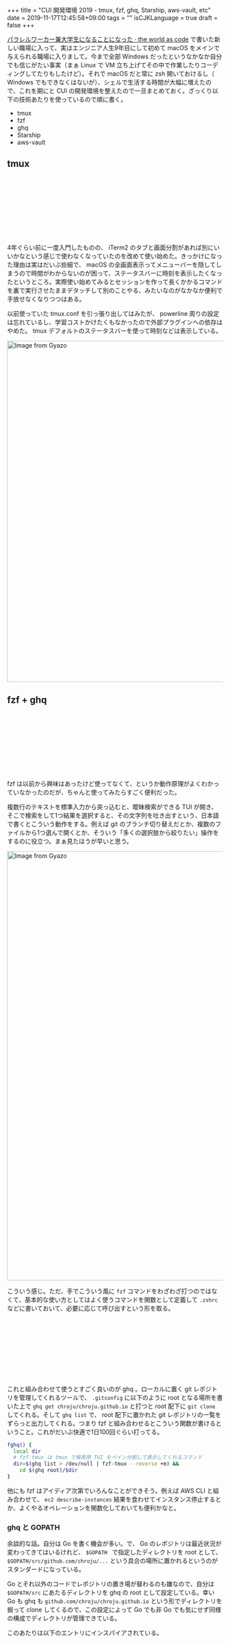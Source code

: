 +++
title = "CUI 開発環境 2019 - tmux, fzf, ghq, Starship, aws-vault, etc"
date = 2019-11-17T12:45:58+09:00
tags = ""
isCJKLanguage = true
draft = false
+++

[パラレルワーカー兼大学生になることになった · the world as code](https://chroju.github.io/blog/2019/06/14/become_parallel_worker_and_university_student/) で書いた新しい職場に入って、実はエンジニア人生9年目にして初めて macOS をメインで与えられる職場に入りまして。今まで全部 Windows だったというなかなか自分でも信じがたい事実（まぁ Linux で VM 立ち上げてその中で作業したりコーディングしてたりもしたけど）。それで macOS だと常に zsh 開いておけるし（ Windows でもできなくはないが）、シェルで生活する時間が大幅に増えたので、これを期にと CUI の開発環境を整えたので一旦まとめておく。ざっくり以下の技術あたりを使っているので順に書く。

* tmux
* fzf
* ghq
* Starship
* aws-vault

tmux
----

<div class="iframely-embed"><div class="iframely-responsive" style="height: 140px; padding-bottom: 0;"><a href="https://github.com/tmux/tmux" data-iframely-url="//cdn.iframe.ly/grp31K2"></a></div></div><script async src="//cdn.iframe.ly/embed.js" charset="utf-8"></script>

4年ぐらい前に一度入門したものの、 iTerm2 のタブと画面分割があれば別にいいかなという感じで使わなくなっていたのを改めて使い始めた。きっかけになった理由は実はだいぶ些細で、 macOS の全画面表示ってメニューバーを隠してしまうので時間がわからないのが困って、ステータスバーに時刻を表示したくなったというところ。実際使い始めてみるとセッションを作って長くかかるコマンドを裏で実行させたままデタッチして別のことやる、みたいなのがなかなか便利で手放せなくなりつつはある。

以前使っていた tmux.conf を引っ張り出してはみたが、 powerline 周りの設定は忘れているし、学習コストかけたくもなかったので外部プラグインへの依存はやめた。 tmux デフォルトのステータスバーを使って時刻などは表示している。

<a href="https://gyazo.com/094ef9703c2af0f99d811193548d57b8"><img src="https://i.gyazo.com/094ef9703c2af0f99d811193548d57b8.png" alt="Image from Gyazo" width="795"/></a>

fzf + ghq
---------

<div class="iframely-embed"><div class="iframely-responsive" style="height: 140px; padding-bottom: 0;"><a href="https://github.com/junegunn/fzf" data-iframely-url="//cdn.iframe.ly/6Emgp7l"></a></div></div><script async src="//cdn.iframe.ly/embed.js" charset="utf-8"></script>

fzf は以前から興味はあったけど使ってなくて、というか動作原理がよくわかっていなかったのだが、ちゃんと使ってみたらすごく便利だった。

複数行のテキストを標準入力から突っ込むと、曖昧検索ができる TUI が開き、そこで検索をして1つ結果を選択すると、その文字列を吐き出すという、日本語で書くとこういう動作をする。例えば git のブランチ切り替えだとか、複数のファイルから1つ選んで開くとか、そういう「多くの選択肢から絞りたい」操作をするのに役立つ。まぁ見たほうが早いと思う。

<a href="https://gyazo.com/69ddc6d8e70ddc5ae4ea83c26bd9cd4c"><img src="https://i.gyazo.com/69ddc6d8e70ddc5ae4ea83c26bd9cd4c.gif" alt="Image from Gyazo" width="1000"/></a>

こういう感じ。ただ、手でこういう風に `fzf` コマンドをわざわざ打つのではなくて、基本的な使い方としてはよく使うコマンドを関数として定義して `.zshrc` などに書いておいて、必要に応じて呼び出すという形を取る。

<div class="iframely-embed"><div class="iframely-responsive" style="height: 140px; padding-bottom: 0;"><a href="https://github.com/motemen/ghq" data-iframely-url="//cdn.iframe.ly/kzGagrT"></a></div></div><script async src="//cdn.iframe.ly/embed.js" charset="utf-8"></script>

これと組み合わせて使うとすごく良いのが ghq 。ローカルに置く git レポジトリを管理してくれるツールで、 `.gitconfig` に以下のように root となる場所を書いた上で `ghq get chroju/chroju.github.io`  と打つと root 配下に `git clone` してくれる。そして `ghq list` で、 root 配下に置かれた git レポジトリの一覧をずらっと出力してくれる。つまり fzf と組み合わせるとこういう関数が書けるということ。これがだいぶ快適で1日100回ぐらい打ってる。

```bash
fghq() {
  local dir
  # fzf-tmux は tmux で検索用 TUI をペイン分割して表示してくれるコマンド
  dir=$(ghq list > /dev/null | fzf-tmux --reverse +m) &&
    cd $(ghq root)/$dir
}
```

他にも fzf はアイディア次第でいろんなことができそう。例えば AWS CLI と組み合わせて、 `ec2 describe-instances`  結果を食わせてインスタンス停止するとか、よくやるオペレーションを関数化しておいても便利かなと。

### ghq と GOPATH

余談的な話。自分は Go を書く機会が多い。で、 Go のレポジトリは最近状況が変わってきてはいるけれど、 `$GOPATH ` で指定したディレクトリを root として、 `$GOPATH/src/github.com/chroju/...` という具合の場所に置かれるというのがスタンダードになっている。

Go とそれ以外のコードでレポジトリの置き場が替わるのも嫌なので、自分は `$GOPATH/src` にあたるディレクトリを ghq の root として設定している。幸い Go も ghq も `github.com/chroju/chroju.github.io` という形でディレクトリを掘って clone してくるので、この設定によって Go でも非 Go でも気にせず同様の構成でディレクトリが管理できている。

このあたりは以下のエントリにインスパイアされている。

<div class="iframely-embed"><div class="iframely-responsive" style="padding-bottom: 75%; padding-top: 120px;"><a href="https://songmu.jp/riji/entry/2019-03-28-go-modules.html" data-iframely-url="//cdn.iframe.ly/K36hOoI"></a></div></div><script async src="//cdn.iframe.ly/embed.js" charset="utf-8"></script>

Starship
--------

<div class="iframely-embed"><div class="iframely-responsive" style="height: 140px; padding-bottom: 0;"><a href="http://starship.rs/" data-iframely-url="//cdn.iframe.ly/bxOEBO2"></a></div></div><script async src="//cdn.iframe.ly/embed.js" charset="utf-8"></script>

プロンプトをいい感じにしてくれる Rust 製のツール。スクショは tmux のときに貼ったものを参照。

以前までは zsh のプロンプト設定を自分で書いていたんだけど、あんまり可読性のいい記法ではないし、しばらく経つと書き方を忘れてしまうので外部ツールに頼って楽をすることにした。 Starship が良いのはシェル依存ではないので、仮に今後 Fish に移りたくなってもそのまま持っていけるということ。 `brew install` して `eval "$(starship init zsh)"` したらその瞬間からプロンプトがいい感じになる。

設定も豊富でよい。デフォルトの状態で git 関係の表示、ディレクトリ表示はやってくれるし、カレントディレクトリに `go.mod` があれば Go のバージョン、 `requirements.txt` があれば Python のバージョンを表示してくれる。設定の追加もできて、自分の場合は `AWS_PROFILE` を設定していたらそれを表示するようにしている。基本的には使わない環境変数だけど、たまに動作確認などでセットしたまま忘れてたりするので、事故防止になっていい感じ。

powerline font を求められることだけ面倒なんだけど、たぶん設定変更して絵文字を使わないようにしてやればそれも要らなくなる気がする。

aws-vault
---------

<div class="iframely-embed"><div class="iframely-responsive" style="height: 140px; padding-bottom: 0;"><a href="https://github.com/99designs/aws-vault" data-iframely-url="//cdn.iframe.ly/o7Vzpd3"></a></div></div><script async src="//cdn.iframe.ly/embed.js" charset="utf-8"></script>

macOS の Keychain と連携して AWS API のアクセスキーを管理してくれるツール。別の AWS アカウントへ switch する `assume role` 操作がすごく楽になるのでそれで使っている。以下は README からの引用だけど、 `~/.aws/config` をこんな風に書いて `aws-vault exec prod-readonly -- aws ec2 describe-instances` という具合に実行すると、これで switch ができる。

```ini
[profile jonsmith]
region = us-east-1

[profile prod-readonly]
region=us-east-1
role_arn = arn:aws:iam::111111111111:role/ReadOnly
source_profile = jonsmith
```

重宝するのは、これで Terraform も assume role での実行ができること。以前 [Terraform で AWS assume role が使用できない場合がある · the world as code](https://chroju.github.io/blog/2018/12/10/terraform_with_aws_assume_role/) で書いたとおり、基本的に Terraform は assume role に対応できていないので、この方法を使うのが一番ラクだと思う。

Conclusion
----------

<div class="iframely-embed"><div class="iframely-responsive" style="height: 140px; padding-bottom: 0;"><a href="https://github.com/chroju/dotfiles" data-iframely-url="//cdn.iframe.ly/NGvxAWO"></a></div></div><script async src="//cdn.iframe.ly/embed.js" charset="utf-8"></script>

今書いたような設定は全部 dotfiles としてレポジトリにまとめているので、コードで見てもらったほうが早いのかも知れないです。 Ansible 流して会社 macOS の設定が数分で終わったときにはやるやんけ自分ってちょっと思いました。


